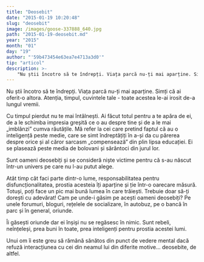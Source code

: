 ```yaml
---
title: "Deosebit"
date: "2015-01-19 10:20:48"
slug: "deosebit"
image: /images/goose-337888_640.jpg
path: "2015-01-19-deosebit.md"
year: "2015"
month: "01"
day: "19"
author: "'59b473454e63ea7e4713a3d0'"
tip: "articol"
description: >-
    "Nu știi încotro să te îndrepți. Viața parcă nu-ți mai aparține. Simți că ai oferit-o altora. Atenția, timpul, cuvintele tale - toate acestea le-ai irosit de-a lungul vremii.Cu timpul pierdut nu te ma"
---
```

<div class="kg-card-markdown"><p>Nu știi încotro să te îndrepți. Viața parcă nu-ți mai aparține. Simți că ai oferit-o altora. Atenția, timpul, cuvintele tale - toate acestea le-ai irosit de-a lungul vremii.</p>
<p>Cu timpul pierdut nu te mai întâlnești. Ai făcut totul pentru a te apăra de ei, de a le schimba impresia greșită ce o au despre tine și de a le mai „imblânzi” cumva răutățile. Mă refer la cei care pretind faptul că au o inteligență peste medie, care se simt îndreptățiți în a-și da cu părerea despre orice și al căror sarcasm „compensează” din plin lipsa educației. Ei se plasează peste media de bolovani și sărăntoci din jurul lor.</p>
<p>Sunt oameni deosebiți și se consideră niște victime pentru că s-au născut într-un univers pe care nu l-au putut alege.</p>
<p>Atât timp cât faci parte dintr-o lume, responsabilitatea pentru disfuncționalitatea, prostia acesteia îți aparține și ție într-o oarecare măsură. Totuși, poți face un pic mai bună lumea în care trăiești. Trebuie doar să-ți dorești cu adevărat! Cam pe unde-i găsim pe acești oameni deosebiți? Pe unele forumuri, bloguri, rețelele de socializare, în autobuz, pe o bancă în parc și în general, oriunde.</p>
<p>Îi găsești oriunde dar ei înșiși nu se regăsesc în nimic. Sunt rebeli, neînțeleși, prea buni în toate, prea inteligenți pentru prostia acestei lumi.</p>
<p>Unui om îi este greu să rămână sănătos din punct de vedere mental dacă refuză interacțiunea cu cei din neamul lui din diferite motive... deosebite, de altfel.</p>
</div>
    